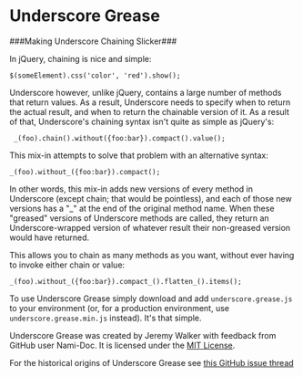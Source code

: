 Underscore Grease
=================

###Making Underscore Chaining Slicker###

In jQuery, chaining is nice and simple:

    $(someElement).css('color', 'red').show();

Underscore however, unlike jQuery, contains a large number of methods that return values.  As a result, Underscore needs to specify when to return the actual result, and when to return the chainable version of it.  As a result of that, Underscore's chaining syntax isn't quite as simple as jQuery's:

     _(foo).chain().without({foo:bar}).compact().value();

This mix-in attempts to solve that problem with an alternative syntax:

    _(foo).without_({foo:bar}).compact();

In other words, this mix-in adds new versions of every method in Underscore (except chain; that would be pointless), and each of those new versions has a "_" at the end of the original method name.  When these "greased" versions of Underscore methods are called, they return an Underscore-wrapped version of whatever result their non-greased version would have returned.

This allows you to chain as many methods as you want, without ever having to invoke either chain or value:

    _(foo).without_({foo:bar}).compact_().flatten_().items();

To use Underscore Grease simply download and add `underscore.grease.js` to your environment (or, for a production environment, use `underscore.grease.min.js` instead).  It's that simple.

Underscore Grease was created by Jeremy Walker with feedback from GitHub user Nami-Doc. It is licensed under the [MIT License](http://opensource.org/licenses/MIT).

For the historical origins of Underscore Grease see [this GitHub issue thread](https://github.com/documentcloud/underscore/issues/933)